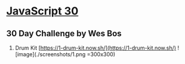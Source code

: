 # [JavaScript 30](https://javascript30.com/)
## 30 Day Challenge by Wes Bos


 1. Drum Kit [https://1-drum-kit.now.sh/](https://1-drum-kit.now.sh/)
![image](./screenshots/1.png =300x300)
